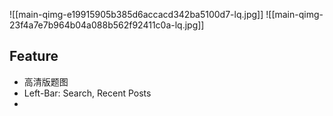 ![[main-qimg-e19915905b385d6accacd342ba5100d7-lq.jpg]] ![[main-qimg-23f4a7e7b964b04a088b562f92411c0a-lq.jpg]]

## Feature
- 高清版题图
- Left-Bar: Search, Recent Posts
- 




